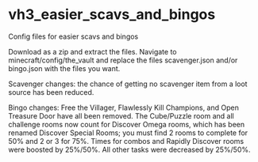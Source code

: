 # vh3_easier_scavs_and_bingos
 Config files for easier scavs and bingos
 
Download as a zip and extract the files. Navigate to minecraft/config/the_vault and replace the files scavenger.json and/or bingo.json with the files you want. 
 
Scavenger changes: the chance of getting no scavenger item from a loot source has been reduced.
 
Bingo changes: Free the Villager, Flawlessly Kill Champions, and Open Treasure Door have all been removed. The Cube/Puzzle room and all challenge rooms now count for Discover Omega rooms, which has been renamed Discover Special Rooms; you must find 2 rooms to complete for 50% and 2 or 3 for 75%. Times for combos and Rapidly Discover rooms were boosted by 25%/50%. All other tasks were decreased by 25%/50%.
